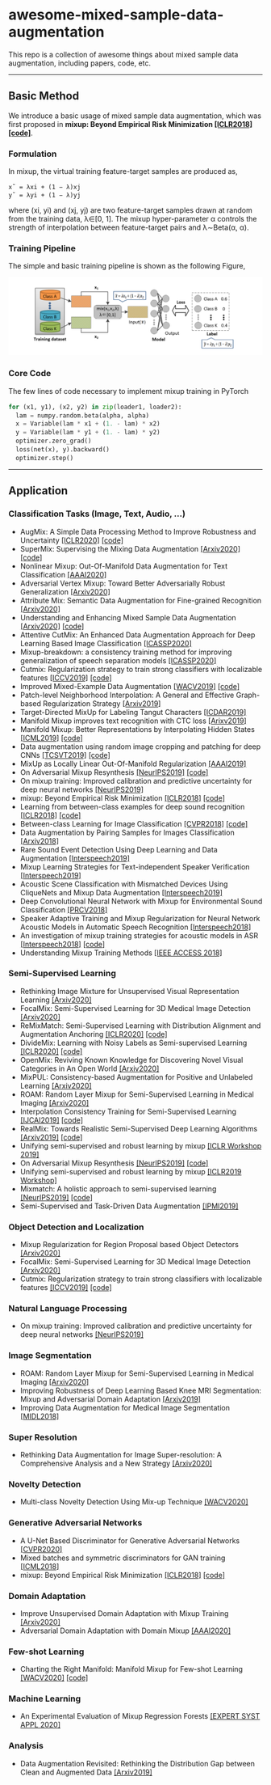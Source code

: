 # awesome-mixed-sample-data-augmentation

This repo is a collection of awesome things about mixed sample data augmentation, including papers, code, etc.

_ _ _

## Basic Method
We introduce a basic usage of mixed sample data augmentation, which was first proposed in **mixup: Beyond Empirical Risk Minimization [[ICLR2018]](https://arxiv.org/abs/1710.09412) [[code]](https://github.com/facebookresearch/mixup-cifar10)**.

### Formulation

In mixup, the virtual training feature-target samples are produced as,

```
x˜ = λxi + (1 − λ)xj
y˜ = λyi + (1 − λ)yj
```

where (xi, yi) and (xj, yj) are two feature-target samples drawn at random from the training data, λ∈[0, 1]. The mixup hyper-parameter α controls the strength of interpolation between feature-target pairs and λ∼Beta(α, α).

### Training Pipeline

The simple and basic training pipeline is shown as the following Figure,

![](/image/mixup_pipeline.png)

### Core Code

The few lines of code necessary to implement mixup training in PyTorch

```Python
for (x1, y1), (x2, y2) in zip(loader1, loader2): 
  lam = numpy.random.beta(alpha, alpha) 
  x = Variable(lam * x1 + (1. - lam) * x2) 
  y = Variable(lam * y1 + (1. - lam) * y2) 
  optimizer.zero_grad() 
  loss(net(x), y).backward()
  optimizer.step()
```

_ _ _

## Application
### Classification Tasks (Image, Text, Audio, ...)
- AugMix: A Simple Data Processing Method to Improve Robustness and Uncertainty [[ICLR2020]](https://arxiv.org/pdf/1912.02781.pdf) [[code]](https://github.com/google-research/augmix)
- SuperMix: Supervising the Mixing Data Augmentation [[Arxiv2020]](https://arxiv.org/pdf/2003.05034.pdf) [[code]](https://github.com/alldbi/SuperMix)
- Nonlinear Mixup: Out-Of-Manifold Data Augmentation for Text Classification [[AAAI2020]](https://www.aaai.org/Papers/AAAI/2020GB/AAAI-GuoH.6040.pdf)
- Adversarial Vertex Mixup: Toward Better Adversarially Robust Generalization [[Arxiv2020]](https://arxiv.org/pdf/2003.02484.pdf)
- Attribute Mix: Semantic Data Augmentation for Fine-grained Recognition [[Arxiv2020]](https://arxiv.org/pdf/2004.02684.pdf)
- Understanding and Enhancing Mixed Sample Data Augmentation [[Arxiv2020]](https://arxiv.org/abs/2002.12047) [[code]](https://github.com/ecs-vlc/FMix)
- Attentive CutMix: An Enhanced Data Augmentation Approach for Deep Learning Based Image Classification [[ICASSP2020]](https://arxiv.org/abs/2003.13048)
- Mixup-breakdown: a consistency training method for improving generalization of speech separation models [[ICASSP2020]](https://ieeexplore.ieee.org/stamp/stamp.jsp?tp=&arnumber=9054719)
- Cutmix: Regularization strategy to train strong classifiers with localizable features [[ICCV2019]](http://openaccess.thecvf.com/content_ICCV_2019/papers/Yun_CutMix_Regularization_Strategy_to_Train_Strong_Classifiers_With_Localizable_Features_ICCV_2019_paper.pdf) [[code]](https://github.com/clovaai/CutMix-PyTorch)
- Improved Mixed-Example Data Augmentation [[WACV2019]](https://arxiv.org/abs/1805.11272) [[code]](https://github.com/ceciliaresearch/MixedExample)
- Patch-level Neighborhood Interpolation: A General and Effective Graph-based Regularization Strategy [[Arxiv2019]](https://arxiv.org/pdf/1911.09307.pdf)
- Target-Directed MixUp for Labeling Tangut Characters [[ICDAR2019]](https://ieeexplore.ieee.org/stamp/stamp.jsp?tp=&arnumber=8978040)
- Manifold Mixup improves text recognition with CTC loss [[Arixv2019]](https://arxiv.org/pdf/1903.04246.pdf)
- Manifold Mixup: Better Representations by Interpolating Hidden States [[ICML2019]](https://arxiv.org/abs/1806.05236) [[code]](https://github.com/vikasverma1077/manifold_mixup)
- Data augmentation using random image cropping and patching for deep CNNs [[TCSVT2019]](https://arxiv.org/abs/1811.09030) [[code]](https://github.com/jackryo/ricap)
- MixUp as Locally Linear Out-Of-Manifold Regularization [[AAAI2019]](https://www.aaai.org/ojs/index.php/AAAI/article/download/4256/4134)
- On Adversarial Mixup Resynthesis [[NeurIPS2019]](http://papers.nips.cc/paper/8686-on-adversarial-mixup-resynthesis.pdf) [[code]](https://github.com/christopher-beckham/amr)
- On mixup training: Improved calibration and predictive uncertainty for deep neural networks [[NeurIPS2019]](http://papers.nips.cc/paper/9540-on-mixup-training-improved-calibration-and-predictive-uncertainty-for-deep-neural-networks.pdf)
- mixup: Beyond Empirical Risk Minimization [[ICLR2018]](https://arxiv.org/abs/1710.09412) [[code]](https://github.com/facebookresearch/mixup-cifar10)
- Learning from between-class examples for deep sound recognition [[ICLR2018]](https://arxiv.org/abs/1711.10282) [[code]](https://github.com/mil-tokyo/bc_learning_sound/)
- Between-class Learning for Image Classification [[CVPR2018]](http://openaccess.thecvf.com/content_cvpr_2018/papers/Tokozume_Between-Class_Learning_for_CVPR_2018_paper.pdf) [[code]](https://github.com/mil-tokyo/bc_learning_image/)
- Data Augmentation by Pairing Samples for Images Classification [[Arxiv2018]](https://arxiv.org/abs/1801.02929)
- Rare Sound Event Detection Using Deep Learning and Data Augmentation [[Interspeech2019]](https://www.isca-speech.org/archive/Interspeech_2019/pdfs/1985.pdf)
- Mixup Learning Strategies for Text-independent Speaker Verification [[Interspeech2019]](https://pdfs.semanticscholar.org/0bc3/f8c6bc1f3568aac96d3ad0632ebe41134611.pdf)
- Acoustic Scene Classification with Mismatched Devices Using CliqueNets and
Mixup Data Augmentation [[Interspeech2019]](https://www.isca-speech.org/archive/Interspeech_2019/pdfs/3002.pdf)
- Deep Convolutional Neural Network with Mixup for Environmental Sound Classification [[PRCV2018]](https://arxiv.org/abs/1808.08405)
- Speaker Adaptive Training and Mixup Regularization for Neural Network Acoustic Models in Automatic Speech Recognition [[Interspeech2018]](https://www.isca-speech.org/archive/Interspeech_2018/pdfs/2209.pdf)
- An investigation of mixup training strategies for acoustic models in ASR [[Interspeech2018]](https://www.researchgate.net/profile/Ivan_Medennikov/publication/327389098_An_Investigation_of_Mixup_Training_Strategies_for_Acoustic_Models_in_ASR/links/5bc86248a6fdcc03c78f5a44/An-Investigation-of-Mixup-Training-Strategies-for-Acoustic-Models-in-ASR.pdf) [[code]](https://github.com/speechpro/mixup)
- Understanding Mixup Training Methods [[IEEE ACCESS 2018]](https://ieeexplore.ieee.org/stamp/stamp.jsp?arnumber=8478159)

### Semi-Supervised Learning
- Rethinking Image Mixture for Unsupervised Visual Representation Learning [[Arxiv2020]](https://arxiv.org/pdf/2003.05438.pdf)
- FocalMix: Semi-Supervised Learning for 3D Medical Image Detection [[Arxiv2020]](https://arxiv.org/pdf/2003.09108.pdf)
- ReMixMatch: Semi-Supervised Learning with Distribution Alignment and Augmentation Anchoring [[ICLR2020]](https://arxiv.org/pdf/1911.09785.pdf) [[code]](https://github.com/google-research/remixmatch)
- DivideMix: Learning with Noisy Labels as Semi-supervised Learning [[ICLR2020]](https://arxiv.org/pdf/2002.07394.pdf) [[code]](https://github.com/LiJunnan1992/DivideMix)
- OpenMix: Reviving Known Knowledge for Discovering Novel Visual Categories in An Open World [[Arxiv2020]](https://arxiv.org/pdf/2004.05551.pdf)
- MixPUL: Consistency-based Augmentation for Positive and Unlabeled Learning [[Arxiv2020]](https://arxiv.org/pdf/2004.09388.pdf)
- ROAM: Random Layer Mixup for Semi-Supervised Learning in Medical Imaging [[Arxiv2020]](https://arxiv.org/pdf/2003.09439.pdf)
- Interpolation Consistency Training for Semi-Supervised Learning [[IJCAI2019]](https://arxiv.org/abs/1903.03825) [[code]](https://github.com/vikasverma1077/ICT)
- RealMix: Towards Realistic Semi-Supervised Deep Learning Algorithms [[Arxiv2019]](https://arxiv.org/pdf/1912.08766.pdf) [[code]](https://github.com/uizard-technologies/realmix)
- Unifying semi-supervised and robust learning by mixup [[ICLR Workshop 2019]](https://openreview.net/pdf?id=r1gp1jRN_4)
- On Adversarial Mixup Resynthesis [[NeurIPS2019]](http://papers.nips.cc/paper/8686-on-adversarial-mixup-resynthesis.pdf) [[code]](https://github.com/christopher-beckham/amr)
- Unifying semi-supervised and robust learning by mixup [[ICLR2019 Workshop]](https://openreview.net/pdf?id=r1gp1jRN_4)
- Mixmatch: A holistic approach to semi-supervised learning [[NeurIPS2019]](https://papers.nips.cc/paper/8749-mixmatch-a-holistic-approach-to-semi-supervised-learning.pdf) [[code]](https://github.com/google-research/mixmatch)
- Semi-Supervised and Task-Driven Data Augmentation [[IPMI2019]](https://arxiv.org/abs/1902.05396)

### Object Detection and Localization
- Mixup Regularization for Region Proposal based Object Detectors [[Arxiv2020]](https://arxiv.org/pdf/2003.02065.pdf)
- FocalMix: Semi-Supervised Learning for 3D Medical Image Detection [[Arxiv2020]](https://arxiv.org/pdf/2003.09108.pdf)
- Cutmix: Regularization strategy to train strong classifiers with localizable features [[ICCV2019]](http://openaccess.thecvf.com/content_ICCV_2019/papers/Yun_CutMix_Regularization_Strategy_to_Train_Strong_Classifiers_With_Localizable_Features_ICCV_2019_paper.pdf) [[code]](https://github.com/clovaai/CutMix-PyTorch)

### Natural Language Processing
- On mixup training: Improved calibration and predictive uncertainty for deep neural networks [[NeurIPS2019]](http://papers.nips.cc/paper/9540-on-mixup-training-improved-calibration-and-predictive-uncertainty-for-deep-neural-networks.pdf)

### Image Segmentation
- ROAM: Random Layer Mixup for Semi-Supervised Learning in Medical Imaging [[Arxiv2020]](https://arxiv.org/pdf/2003.09439.pdf)
- Improving Robustness of Deep Learning Based Knee MRI Segmentation: Mixup and Adversarial Domain Adaptation [[Arxiv2019]](https://arxiv.org/abs/1908.04126)
- Improving Data Augmentation for Medical Image Segmentation [[MIDL2018]](https://openreview.net/pdf?id=rkBBChjiG)

### Super Resolution
- Rethinking Data Augmentation for Image Super-resolution: A Comprehensive Analysis and a New Strategy [[Arxiv2020]](https://arxiv.org/pdf/2004.00448.pdf)

### Novelty Detection
- Multi-class Novelty Detection Using Mix-up Technique [[WACV2020]](http://openaccess.thecvf.com/content_WACV_2020/papers/Bhattacharjee_Multi-class_Novelty_Detection_Using_Mix-up_Technique_WACV_2020_paper.pdf) 

### Generative Adversarial Networks
- A U-Net Based Discriminator for Generative Adversarial Networks [[CVPR2020]](https://arxiv.org/abs/2002.12655)
- Mixed batches and symmetric discriminators for GAN training [[ICML2018]](https://arxiv.org/abs/1806.07185)
- mixup: Beyond Empirical Risk Minimization [[ICLR2018]](https://arxiv.org/abs/1710.09412) [[code]](https://github.com/facebookresearch/mixup-cifar10)

### Domain Adaptation
- Improve Unsupervised Domain Adaptation with Mixup Training [[Arxiv2020]](https://arxiv.org/abs/2001.00677)
- Adversarial Domain Adaptation with Domain Mixup [[AAAI2020]](https://arxiv.org/abs/1912.01805)

### Few-shot Learning
- Charting the Right Manifold: Manifold Mixup for Few-shot Learning [[WACV2020]](http://openaccess.thecvf.com/content_WACV_2020/papers/Mangla_Charting_the_Right_Manifold_Manifold_Mixup_for_Few-shot_Learning_WACV_2020_paper.pdf) [[code]](https://github.com/nupurkmr9/S2M2_fewshot)

### Machine Learning
- An Experimental Evaluation of Mixup Regression Forests [[EXPERT SYST APPL 2020]](https://lucykuncheva.co.uk/papers/jrmjaalkeswa20.pdf)

### Analysis
- Data Augmentation Revisited: Rethinking the Distribution Gap between Clean and Augmented Data [[Arxiv2019]](https://arxiv.org/pdf/1909.09148.pdf)
